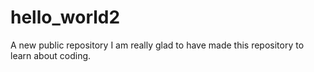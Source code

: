 # hello_world2
A new public repository
I am really glad to have made this repository to learn about coding.
